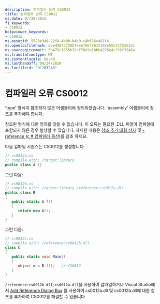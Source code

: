 ```yaml
---
description: 컴파일러 오류 CS0012
title: 컴파일러 오류 CS0012
ms.date: 07/20/2015
f1_keywords:
- CS0012
helpviewer_keywords:
- CS0012
ms.assetid: 5523e349-22f4-4b0b-b4b0-c4bf26c461f4
ms.openlocfilehash: ebe45673738b7eeaf0e78615148e55bf2f5261dc
ms.sourcegitcommit: 5b475c1855b32cf78d2d1bbb4295e4c236f39464
ms.translationtype: MT
ms.contentlocale: ko-KR
ms.lasthandoff: 09/24/2020
ms.locfileid: "91203243"
---
```

# <a name="compiler-error-cs0012"></a>컴파일러 오류 CS0012

'type' 형식이 참조되지 않은 어셈블리에 정의되었습니다. 'assembly' 어셈블리에 참조를 추가해야 합니다.  
  
 참조된 형식에 대한 정의를 찾을 수 없습니다. 이 오류는 필요한 .DLL 파일이 컴파일에 포함되지 않은 경우 발생할 수 있습니다. 자세한 내용은 [참조 추가 대화 상자](/visualstudio/ide/how-to-add-or-remove-references-by-using-the-reference-manager) 및 [-reference (c # 컴파일러 옵션)](../language-reference/compiler-options/reference-compiler-option.md)를 참조 하세요.  
  
 다음 컴파일 시퀀스는 CS0012를 생성합니다.  
  
```csharp  
// cs0012a.cs  
// compile with: /target:library  
public class A {}  
```  
  
 그런 다음:  
  
```csharp  
// cs0012b.cs  
// compile with: /target:library /reference:cs0012a.dll  
public class B  
{  
   public static A f()  
   {  
      return new A();  
   }  
}  
```  
  
 그런 다음:  
  
```csharp  
// cs0012c.cs  
// compile with: /reference:cs0012b.dll  
class C  
{  
   public static void Main()  
   {  
      object o = B.f();   // CS0012  
   }  
}  
```  
  
 `/reference:cs0012b.dll;cs0012a.dll`을 사용하여 컴파일하거나 Visual Studio에서 [Add Reference Dialog Box](/visualstudio/ide/how-to-add-or-remove-references-by-using-the-reference-manager) 를 사용하여 cs0012a.dll 및 cs0012b.dll에 대한 참조를 추가하여 CS0012를 해결할 수 있습니다.
